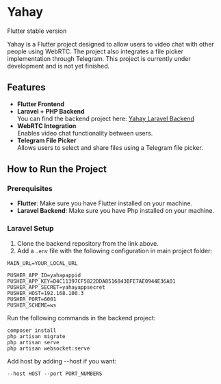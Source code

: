 # Yahay

Flutter stable version

Yahay is a Flutter project designed to allow users to video chat with other people using WebRTC. The project also integrates a file picker implementation through Telegram. This project is currently under development and is not yet finished.

## Features

- **Flutter Frontend**
- **Laravel + PHP Backend**  
  You can find the backend project here: [Yahay Laravel Backend](https://github.com/sb-dor/Yahay-Laravel)
- **WebRTC Integration**  
  Enables video chat functionality between users.
- **Telegram File Picker**  
  Allows users to select and share files using a Telegram file picker.

## How to Run the Project

### Prerequisites

- **Flutter**: Make sure you have Flutter installed on your machine.
- **Laravel Backend**: Make sure you have Php installed on your machine.

### Laravel Setup

1. Clone the backend repository from the link above.
2. Add a `.env` file with the following configuration in main project folder:

```env
MAIN_URL=YOUR_LOCAL_URL

PUSHER_APP_ID=yahapappid
PUSHER_APP_KEY=D4C11397CF5822DDA8516843BFE7AE0944E36A01
PUSHER_APP_SECRET=yahayappsecret
PUSHER_HOST=192.168.100.3
PUSHER_PORT=6001
PUSHER_SCHEME=ws
```

Run the following commands in the backend project:

    composer install
    php artisan migrate
    php artisan serve
    php artisan websocket:serve

Add host by adding --host if you want:

    --host HOST --port PORT_NUMBERS